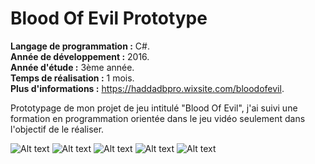 # Blood Of Evil Prototype
**Langage de programmation :** C#.</br>
**Année de développement :** 2016.</br>
**Année d'étude :** 3ème année.</br>
**Temps de réalisation :** 1 mois.</br>
**Plus d'informations :** https://haddadbpro.wixsite.com/bloodofevil.

Prototypage de mon projet de jeu intitulé "Blood Of Evil", j'ai suivi une formation en programmation orientée dans le jeu vidéo seulement dans l'objectif de le réaliser.

![Alt text](http://i.imgur.com/1xOHdz8.jpg "Image en jeu.")
![Alt text](http://i.imgur.com/wmx5t6i.png "Animator du joueur.")
![Alt text](http://i.imgur.com/yGbcyqY.png "Le menu principal et ses sous menus.")
![Alt text](http://i.imgur.com/Avqs0am.jpg "Le menu d'édition des attributs et d'édition de fichier de langage.")
![Alt text](http://i.imgur.com/sCmyHzt.jpg "Arborescence de fichiers des scripts de l'application (370 scripts).")
